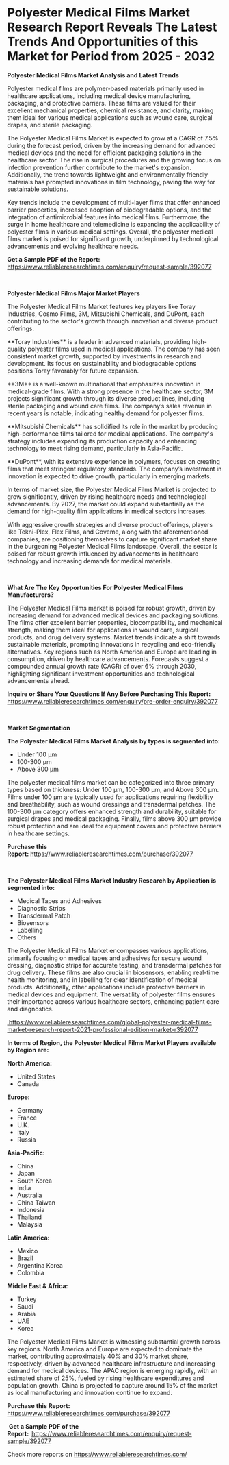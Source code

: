 <p><h1>Polyester Medical Films Market Research Report Reveals The Latest Trends And Opportunities of this Market for Period from 2025 - 2032</h1></p><p><strong>Polyester Medical Films Market Analysis and Latest Trends</strong></p>
<p><p>Polyester medical films are polymer-based materials primarily used in healthcare applications, including medical device manufacturing, packaging, and protective barriers. These films are valued for their excellent mechanical properties, chemical resistance, and clarity, making them ideal for various medical applications such as wound care, surgical drapes, and sterile packaging.</p><p>The Polyester Medical Films Market is expected to grow at a CAGR of 7.5% during the forecast period, driven by the increasing demand for advanced medical devices and the need for efficient packaging solutions in the healthcare sector. The rise in surgical procedures and the growing focus on infection prevention further contribute to the market's expansion. Additionally, the trend towards lightweight and environmentally friendly materials has prompted innovations in film technology, paving the way for sustainable solutions.</p><p>Key trends include the development of multi-layer films that offer enhanced barrier properties, increased adoption of biodegradable options, and the integration of antimicrobial features into medical films. Furthermore, the surge in home healthcare and telemedicine is expanding the applicability of polyester films in various medical settings. Overall, the polyester medical films market is poised for significant growth, underpinned by technological advancements and evolving healthcare needs.</p></p>
<p><strong>Get a Sample PDF of the Report:&nbsp;</strong> <a href="https://www.reliableresearchtimes.com/enquiry/request-sample/392077?utm_campaign=3311&utm_medium=2&utm_source=Github&utm_content=ia&utm_term=29032025&utm_id=polyester-medical-films">https://www.reliableresearchtimes.com/enquiry/request-sample/392077</a></p>
<p>&nbsp;</p>
<p><strong>Polyester Medical Films Major Market Players</strong></p>
<p><p>The Polyester Medical Films Market features key players like Toray Industries, Cosmo Films, 3M, Mitsubishi Chemicals, and DuPont, each contributing to the sector's growth through innovation and diverse product offerings.</p><p>**Toray Industries** is a leader in advanced materials, providing high-quality polyester films used in medical applications. The company has seen consistent market growth, supported by investments in research and development. Its focus on sustainability and biodegradable options positions Toray favorably for future expansion.</p><p>**3M** is a well-known multinational that emphasizes innovation in medical-grade films. With a strong presence in the healthcare sector, 3M projects significant growth through its diverse product lines, including sterile packaging and wound care films. The company’s sales revenue in recent years is notable, indicating healthy demand for polyester films.</p><p>**Mitsubishi Chemicals** has solidified its role in the market by producing high-performance films tailored for medical applications. The company's strategy includes expanding its production capacity and enhancing technology to meet rising demand, particularly in Asia-Pacific.</p><p>**DuPont**, with its extensive experience in polymers, focuses on creating films that meet stringent regulatory standards. The company’s investment in innovation is expected to drive growth, particularly in emerging markets.</p><p>In terms of market size, the Polyester Medical Films Market is projected to grow significantly, driven by rising healthcare needs and technological advancements. By 2027, the market could expand substantially as the demand for high-quality film applications in medical sectors increases.</p><p>With aggressive growth strategies and diverse product offerings, players like Tekni-Plex, Flex Films, and Coveme, along with the aforementioned companies, are positioning themselves to capture significant market share in the burgeoning Polyester Medical Films landscape. Overall, the sector is poised for robust growth influenced by advancements in healthcare technology and increasing demands for medical materials.</p></p>
<p>&nbsp;</p>
<p><strong>What Are The Key Opportunities For Polyester Medical Films Manufacturers?</strong></p>
<p><p>The Polyester Medical Films market is poised for robust growth, driven by increasing demand for advanced medical devices and packaging solutions. The films offer excellent barrier properties, biocompatibility, and mechanical strength, making them ideal for applications in wound care, surgical products, and drug delivery systems. Market trends indicate a shift towards sustainable materials, prompting innovations in recycling and eco-friendly alternatives. Key regions such as North America and Europe are leading in consumption, driven by healthcare advancements. Forecasts suggest a compounded annual growth rate (CAGR) of over 6% through 2030, highlighting significant investment opportunities and technological advancements ahead.</p></p>
<p><strong>Inquire or Share Your Questions If Any Before Purchasing This Report:</strong> <a href="https://www.reliableresearchtimes.com/enquiry/pre-order-enquiry/392077?utm_campaign=3311&utm_medium=2&utm_source=Github&utm_content=ia&utm_term=29032025&utm_id=polyester-medical-films">https://www.reliableresearchtimes.com/enquiry/pre-order-enquiry/392077</a></p>
<p>&nbsp;</p>
<p><strong>Market Segmentation</strong></p>
<p><strong>The Polyester Medical Films Market Analysis by types is segmented into:</strong></p>
<p><ul><li>Under 100 μm</li><li>100-300 μm</li><li>Above 300 μm</li></ul></p>
<p><p>The polyester medical films market can be categorized into three primary types based on thickness: Under 100 μm, 100-300 μm, and Above 300 μm. Films under 100 μm are typically used for applications requiring flexibility and breathability, such as wound dressings and transdermal patches. The 100-300 μm category offers enhanced strength and durability, suitable for surgical drapes and medical packaging. Finally, films above 300 μm provide robust protection and are ideal for equipment covers and protective barriers in healthcare settings.</p></p>
<p><strong>Purchase this Report:&nbsp;</strong><a href="https://www.reliableresearchtimes.com/purchase/392077?utm_campaign=3311&utm_medium=2&utm_source=Github&utm_content=ia&utm_term=29032025&utm_id=polyester-medical-films">https://www.reliableresearchtimes.com/purchase/392077</a></p>
<p>&nbsp;</p>
<p><strong>The Polyester Medical Films Market Industry Research by Application is segmented into:</strong></p>
<p><ul><li>Medical Tapes and Adhesives</li><li>Diagnostic Strips</li><li>Transdermal Patch</li><li>Biosensors</li><li>Labelling</li><li>Others</li></ul></p>
<p><p>The Polyester Medical Films Market encompasses various applications, primarily focusing on medical tapes and adhesives for secure wound dressing, diagnostic strips for accurate testing, and transdermal patches for drug delivery. These films are also crucial in biosensors, enabling real-time health monitoring, and in labelling for clear identification of medical products. Additionally, other applications include protective barriers in medical devices and equipment. The versatility of polyester films ensures their importance across various healthcare sectors, enhancing patient care and diagnostics.</p></p>
<p><a href="https://www.reliableresearchtimes.com/global-polyester-medical-films-market-research-report-2021-professional-edition-market-r392077?utm_campaign=3311&utm_medium=2&utm_source=Github&utm_content=ia&utm_term=29032025&utm_id=polyester-medical-films">&nbsp;https://www.reliableresearchtimes.com/global-polyester-medical-films-market-research-report-2021-professional-edition-market-r392077</a></p>
<p><strong>In terms of Region, the Polyester Medical Films Market Players available by Region are:</strong></p>
<p>
    <p> <strong> North America: </strong>
        <ul>
            <li>United States</li>
            <li>Canada</li>
        </ul>
        </p> 
    <p> <strong> Europe: </strong>
        <ul>
            <li>Germany</li>
            <li>France</li>
            <li>U.K.</li>
            <li>Italy</li>
            <li>Russia</li>
        </ul>
        </p> 
    <p> <strong> Asia-Pacific: </strong>
        <ul>
            <li>China</li>
            <li>Japan</li>
            <li>South Korea</li>
            <li>India</li>
            <li>Australia</li>
            <li>China Taiwan</li>
            <li>Indonesia</li>
            <li>Thailand</li>
            <li>Malaysia</li>
        </ul>
        </p> 
    <p> <strong> Latin America: </strong>
        <ul>
            <li>Mexico</li>
            <li>Brazil</li>
            <li>Argentina Korea</li>
            <li>Colombia</li>
        </ul>
        </p> 
    <p> <strong> Middle East & Africa: </strong>
        <ul>
            <li>Turkey</li>
            <li>Saudi</li>
            <li>Arabia</li>
            <li>UAE</li>
            <li>Korea</li>
        </ul>
    </p>
    </p>
<p><p>The Polyester Medical Films Market is witnessing substantial growth across key regions. North America and Europe are expected to dominate the market, contributing approximately 40% and 30% market share, respectively, driven by advanced healthcare infrastructure and increasing demand for medical devices. The APAC region is emerging rapidly, with an estimated share of 25%, fueled by rising healthcare expenditures and population growth. China is projected to capture around 15% of the market as local manufacturing and innovation continue to expand.</p></p>
<p><strong>Purchase this Report: </strong><a href="https://www.reliableresearchtimes.com/purchase/392077?utm_campaign=3311&utm_medium=2&utm_source=Github&utm_content=ia&utm_term=29032025&utm_id=polyester-medical-films">https://www.reliableresearchtimes.com/purchase/392077</a></p>
<p>&nbsp;<strong>Get a Sample PDF of the Report:&nbsp;&nbsp;</strong><a href="https://www.reliableresearchtimes.com/enquiry/request-sample/392077?utm_campaign=3311&utm_medium=2&utm_source=Github&utm_content=ia&utm_term=29032025&utm_id=polyester-medical-films">https://www.reliableresearchtimes.com/enquiry/request-sample/392077</a></p>
<p><strong></strong></p>
<p>Check more reports on <a href="https://www.reliableresearchtimes.com/?utm_campaign=3311&utm_medium=2&utm_source=Github&utm_content=ia&utm_term=29032025&utm_id=polyester-medical-films">https://www.reliableresearchtimes.com/</a></p>